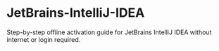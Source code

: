 # JetBrains-IntelliJ-IDEA
Step-by-step offline activation guide for JetBrains IntelliJ IDEA without internet or login required.
